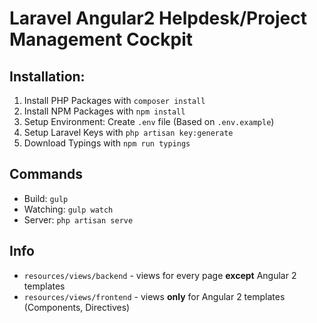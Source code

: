 # Laravel Angular2 Helpdesk/Project Management Cockpit

## Installation:

1. Install PHP Packages with `composer install`
2. Install NPM Packages with `npm install`
3. Setup Environment: Create `.env` file (Based on `.env.example`)
4. Setup Laravel Keys with `php artisan key:generate`
5. Download Typings with `npm run typings`


## Commands

* Build: `gulp`
* Watching: `gulp watch`
* Server: `php artisan serve`

## Info

* `resources/views/backend` - views for every page **except** Angular 2 templates
* `resources/views/frontend` - views **only** for Angular 2 templates (Components, Directives)


